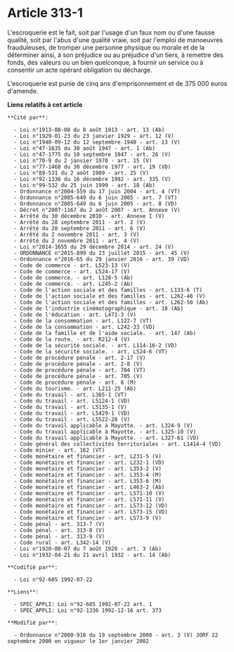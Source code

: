 # Article 313-1

L'escroquerie est le fait, soit par l'usage d'un faux nom ou d'une fausse qualité, soit par l'abus d'une qualité vraie, soit
par l'emploi de manoeuvres frauduleuses, de tromper une personne physique ou morale et de la déterminer ainsi, à son
préjudice ou au préjudice d'un tiers, à remettre des fonds, des valeurs ou un bien quelconque, à fournir un service ou à
consentir un acte opérant obligation ou décharge.

L'escroquerie est punie de cinq ans d'emprisonnement et de 375 000 euros d'amende.

**Liens relatifs à cet article**

	**Cité par**:

	  - Loi n°1913-08-08 du 8 août 1913 - art. 13 (Ab)
	  - Loi n°1929-01-23 du 23 janvier 1929 - art. 12 (V)
	  - Loi n°1940-09-12 du 12 septembre 1940 - art. 13 (V)
	  - Loi n°47-1635 du 30 août 1947 - art. 1 (Ab)
	  - Loi n°47-1775 du 10 septembre 1947 - art. 26 (V)
	  - Loi n°70-9 du 2 janvier 1970 - art. 15 (V)
	  - Loi n°77-1468 du 30 décembre 1977 - art. 19 (VD)
	  - Loi n°89-531 du 2 août 1989 - art. 25 (V)
	  - Loi n°92-1336 du 16 décembre 1992 - art. 335 (V)
	  - Loi n°99-532 du 25 juin 1999 - art. 18 (Ab)
	  - Ordonnance n°2004-559 du 17 juin 2004 - art. 4 (VT)
	  - Ordonnance n°2005-649 du 6 juin 2005 - art. 7 (VT)
	  - Ordonnance n°2005-649 du 6 juin 2005 - art. 8 (VD)
	  - Décret n°2007-1167 du 2 août 2007 - art. Annexe (V)
	  - Arrêté du 30 décembre 2010 - art. Annexe I (V)
	  - Arrêté du 28 septembre 2011 - art. 2 (V)
	  - Arrêté du 28 septembre 2011 - art. 6 (V)
	  - Arrêté du 2 novembre 2011 - art. 3 (V)
	  - Arrêté du 2 novembre 2011 - art. 4 (V)
	  - Loi n°2014-1655 du 29 décembre 2014 - art. 24 (V)
	  - ORDONNANCE n°2015-899 du 23 juillet 2015 - art. 45 (V)
	  - Ordonnance n°2016-65 du 29 janvier 2016 - art. 39 (VD)
	  - Code de commerce - art. L523-13 (V)
	  - Code de commerce - art. L524-17 (V)
	  - Code de commerce. - art. L128-5 (Ab)
	  - Code de commerce. - art. L245-2 (Ab)
	  - Code de l'action sociale et des familles - art. L133-6 (T)
	  - Code de l'action sociale et des familles - art. L262-46 (V)
	  - Code de l'action sociale et des familles - art. L262-50 (Ab)
	  - Code de l'industrie cinématographique - art. 18 (Ab)
	  - Code de l'éducation - art. L471-3 (V)
	  - Code de la consommation - art. L122-7 (VT)
	  - Code de la consommation - art. L242-33 (VD)
	  - Code de la famille et de l'aide sociale. - art. 147 (Ab)
	  - Code de la route. - art. R212-4 (V)
	  - Code de la sécurité sociale. - art. L114-16-2 (VD)
	  - Code de la sécurité sociale. - art. L524-6 (VT)
	  - Code de procédure pénale - art. 2-17 (V)
	  - Code de procédure pénale - art. 2-8 (V)
	  - Code de procédure pénale - art. 704 (VT)
	  - Code de procédure pénale - art. 705 (V)
	  - Code de procédure pénale - art. 8 (M)
	  - Code du tourisme. - art. L211-25 (Ab)
	  - Code du travail - art. L365-1 (VT)
	  - Code du travail - art. L5124-1 (VD)
	  - Code du travail - art. L5135-1 (V)
	  - Code du travail - art. L5429-1 (VD)
	  - Code du travail - art. L5522-28 (V)
	  - Code du travail applicable à Mayotte. - art. L324-9 (V)
	  - Code du travail applicable à Mayotte. - art. L325-10 (V)
	  - Code du travail applicable à Mayotte. - art. L327-61 (VD)
	  - Code général des collectivités territoriales - art. L1414-4 (VD)
	  - Code minier - art. 162 (VT)
	  - Code monétaire et financier - art. L231-5 (V)
	  - Code monétaire et financier - art. L232-1 (VD)
	  - Code monétaire et financier - art. L353-2 (V)
	  - Code monétaire et financier - art. L353-4 (M)
	  - Code monétaire et financier - art. L353-6 (M)
	  - Code monétaire et financier - art. L463-2 (Ab)
	  - Code monétaire et financier - art. L571-10 (V)
	  - Code monétaire et financier - art. L571-11 (V)
	  - Code monétaire et financier - art. L573-12 (VD)
	  - Code monétaire et financier - art. L573-15 (VD)
	  - Code monétaire et financier - art. L573-9 (V)
	  - Code pénal - art. 313-7 (V)
	  - Code pénal - art. 313-8 (V)
	  - Code pénal - art. 313-9 (V)
	  - Code rural - art. L342-14 (V)
	  - Loi n°1920-08-07 du 7 août 1920 - art. 3 (Ab)
	  - Loi n°1932-04-21 du 21 avril 1932 - art. 14 (Ab)

	**Codifié par**:

	  - Loi n°92-685 1992-07-22

	**Liens**:

	  - SPEC_APPLI: Loi n°92-685 1992-07-22 art. 1
	  - SPEC_APPLI: Loi n°92-1336 1992-12-16 art. 373

	**Modifié par**:

	  - Ordonnance n°2000-916 du 19 septembre 2000 - art. 3 (V) JORF 22 septembre 2000 en vigueur le 1er janvier 2002

